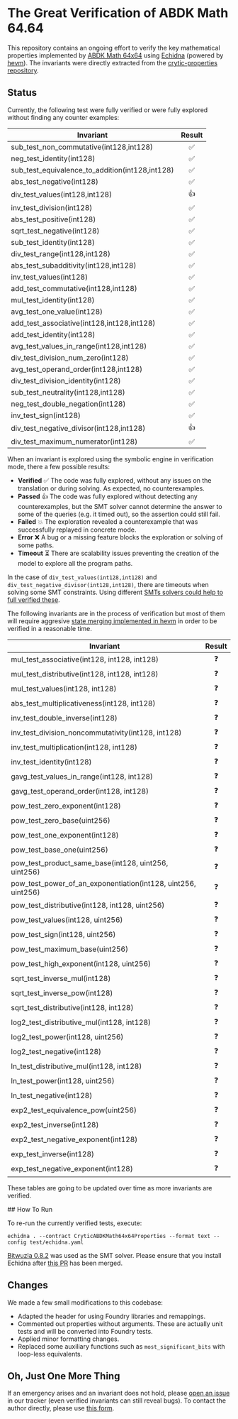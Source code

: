 # The Great Verification of ABDK Math 64.64

This repository contains an ongoing effort to verify the key mathematical properties implemented by [ABDK Math 64x64](https://github.com/abdk-consulting/abdk-libraries-solidity) using [Echidna](https://github.com/crytic/echidna) (powered by [hevm](https://github.com/ethereum/hevm/)). The invariants were directly extracted from the [crytic-properties repository](https://github.com/crytic/properties/tree/main/contracts/Math/ABDKMath64x64).

## Status

Currently, the following test were fully verified or were fully explored without finding any counter examples:

| Invariant | Result |
| ----- | :---: |
| sub\_test\_non\_commutative(int128,int128) | ✅ |
| neg\_test\_identity(int128) | ✅ |
| sub\_test\_equivalence\_to\_addition(int128,int128) | ✅ |
| abs\_test\_negative(int128) | ✅ |
| div\_test\_values(int128,int128) | 👍 |
| inv\_test\_division(int128) | ✅ |
| abs\_test\_positive(int128) | ✅ |
| sqrt\_test\_negative(int128) | ✅ |
| sub\_test\_identity(int128) | ✅ |
| div\_test\_range(int128,int128) | ✅ |
| abs\_test\_subadditivity(int128,int128) | ✅ |
| inv\_test\_values(int128) | ✅ |
| add\_test\_commutative(int128,int128) | ✅ |
| mul\_test\_identity(int128) | ✅ |
| avg\_test\_one\_value(int128) | ✅ |
| add\_test\_associative(int128,int128,int128) | ✅ |
| add\_test\_identity(int128) | ✅ |
| avg\_test\_values\_in\_range(int128,int128) | ✅ |
| div\_test\_division\_num\_zero(int128) | ✅ |
| avg\_test\_operand\_order(int128,int128) | ✅ |
| div\_test\_division\_identity(int128) | ✅ |
| sub\_test\_neutrality(int128,int128) | ✅ |
| neg\_test\_double\_negation(int128) | ✅ |
| inv\_test\_sign(int128) | ✅ |
| div\_test\_negative\_divisor(int128,int128) | 👍 |
| div\_test\_maximum\_numerator(int128) | ✅ |

When an invariant is explored using the symbolic engine in verification mode, there a few possible results:

* **Verified** ✅ The code was fully explored, without any issues on the translation or during solving. As expected, no counterexamples.
* **Passed**  👍 The code was fully explored without detecting any counterexamples, but the SMT solver cannot determine the answer to some of the queries (e.g. it timed out), so the assertion could still fail.
* **Failed** 💥 The exploration revealed a counterexample that was successfully replayed in concrete mode.
* **Error** ❌ A bug or a missing feature blocks the exploration or solving of some paths.
* **Timeout** ⏳ There are scalability issues preventing the creation of the model to explore all the program paths. 

In the case of `div_test_values(int128,int128)` and `div_test_negative_divisor(int128,int128)`, there are timeouts when solving some SMT constraints. Using different [SMTs solvers could help to full verified these](https://github.com/ethereum/hevm/issues/709#issuecomment-2833348972).

The following invariants are in the process of verification but most of them will require aggresive [state merging implemented in hevm](https://github.com/ethereum/hevm/issues/763) in order to be verified in a reasonable time. 

| Invariant | Result |
| ----- | :---: |
| mul\_test\_associative(int128, int128, int128) | ❓ |
| mul\_test\_distributive(int128, int128, int128) | ❓ |
| mul\_test\_values(int128, int128) | ❓ |
| abs\_test\_multiplicativeness(int128, int128) | ❓ |
| inv\_test\_double\_inverse(int128) | ❓ |
| inv\_test\_division\_noncommutativity(int128, int128) | ❓ |
| inv\_test\_multiplication(int128, int128) | ❓ |
| inv\_test\_identity(int128) | ❓ |
| gavg\_test\_values\_in\_range(int128, int128) | ❓ |
| gavg\_test\_operand\_order(int128, int128) | ❓ |
| pow\_test\_zero\_exponent(int128) | ❓ |
| pow\_test\_zero\_base(uint256) | ❓ |
| pow\_test\_one\_exponent(int128) | ❓ |
| pow\_test\_base\_one(uint256) | ❓ |
| pow\_test\_product\_same\_base(int128, uint256, uint256) | ❓ |
| pow\_test\_power\_of\_an\_exponentiation(int128, uint256, uint256) | ❓ |
| pow\_test\_distributive(int128, int128, uint256) | ❓ |
| pow\_test\_values(int128, uint256) | ❓ |
| pow\_test\_sign(int128, uint256) | ❓ |
| pow\_test\_maximum\_base(uint256) | ❓ |
| pow\_test\_high\_exponent(int128, uint256) | ❓ |
| sqrt\_test\_inverse\_mul(int128) | ❓ |
| sqrt\_test\_inverse\_pow(int128) | ❓ |
| sqrt\_test\_distributive(int128, int128) | ❓ |
| log2\_test\_distributive\_mul(int128, int128) | ❓ |
| log2\_test\_power(int128, uint256) | ❓ |
| log2\_test\_negative(int128) | ❓ |
| ln\_test\_distributive\_mul(int128, int128) | ❓ |
| ln\_test\_power(int128, uint256) | ❓ |
| ln\_test\_negative(int128) | ❓ |
| exp2\_test\_equivalence\_pow(uint256) | ❓ |
| exp2\_test\_inverse(int128) | ❓ |
| exp2\_test\_negative\_exponent(int128) | ❓ |
| exp\_test\_inverse(int128) | ❓ |
| exp\_test\_negative\_exponent(int128) | ❓ |

These tables are going to be updated over time as more invariants are verified.

## How To Run

To re-run the currently verified tests, execute:

```
echidna . --contract CryticABDKMath64x64Properties --format text --config test/echidna.yaml
```

[Bitwuzla 0.8.2](https://github.com/bitwuzla/bitwuzla/releases/tag/0.8.2) was used as the SMT solver. Please ensure that you install Echidna after [this PR](https://github.com/crytic/echidna/pull/1431) has been merged. 

## Changes 

We made a few small modifications to this codebase: 

* Adapted the header for using Foundry libraries and remappings.
* Commented out properties without arguments. These are actually unit tests and will be converted into Foundry tests.
* Applied minor formatting changes.
* Replaced some auxiliary functions such as `most_significant_bits` with loop-less equivalents.

## Oh, Just One More Thing

If an emergency arises and an invariant does not hold, please [open an issue](https://github.com/gustavo-grieco/abdk-math-64.64-verification/issues) in our tracker (even verified invariants can still reveal bugs). To contact the author directly, please use [this form](https://forms.gle/V3jt7C2JQgZhoXfe9).